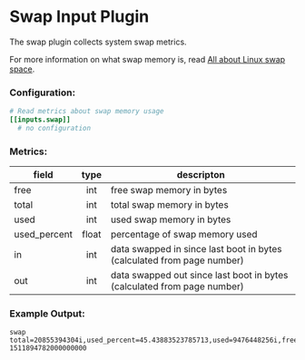 # Swap Input Plugin

The swap plugin collects system swap metrics.

For more information on what swap memory is, read [All about Linux swap space](https://www.linux.com/news/all-about-linux-swap-space).

### Configuration:

```toml
# Read metrics about swap memory usage
[[inputs.swap]]
  # no configuration
```

### Metrics:

| field        | type  | descripton                                                              |
|--------------|:-----:|-------------------------------------------------------------------------|
| free         | int   | free swap memory in bytes                                               |
| total        | int   | total swap memory in bytes                                              |
| used         | int   | used swap memory in bytes                                               |
| used_percent | float | percentage of swap memory used                                          |
| in           | int   | data swapped in since last boot in bytes (calculated from page number)  |
| out          | int   | data swapped out since last boot in bytes (calculated from page number) |

### Example Output:

```
swap total=20855394304i,used_percent=45.43883523785713,used=9476448256i,free=1715331072i 1511894782000000000
```
